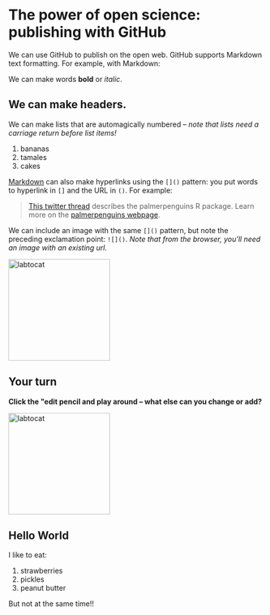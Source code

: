 # The power of open science: publishing with GitHub

We can use GitHub to publish on the open web. GitHub supports Markdown text formatting. For example, with Markdown:

We can make words **bold** or *italic*.

## We can make headers.

We can make lists that are automagically numbered – *note that lists need a carriage return before list items!*

1. bananas
1. tamales
1. cakes

[Markdown](https://quarto.org/docs/authoring/markdown-basics.html) can also make hyperlinks using the `[]()` pattern: you put words to hyperlink in `[]` and the URL in `()`. For example:

> [This twitter thread](https://twitter.com/allison_horst/status/1287772985630191617) describes the palmerpenguins R package. 
Learn more on the [palmerpenguins webpage](https://allisonhorst.github.io/palmerpenguins).

We can include an image with the same `[]()` pattern, but note the preceding exclamation point: `![]()`. *Note that from the browser, you'll need an image with an existing url.* 

<img width="200" height="200" alt="labtocat" src="https://octodex.github.com/images/labtocat.png">

## Your turn

**Click the "edit pencil and play around – what else can you change or add?**

<img width="200" height="200" alt="labtocat" src="https://github.com/Openscapes/series/blob/master/img/practicalDev_changingstuff.jpg">

## Hello World
I like to eat:
1. strawberries
2. pickles
3. peanut butter

But not at the same time!!

